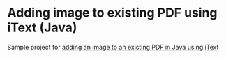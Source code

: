 # Adding image to existing PDF using iText (Java)
Sample project for [adding an image to an existing PDF in Java using iText](http://blog.jbaysolutions.com/2015/10/27/adding-image-to-pdf-java-itext)
